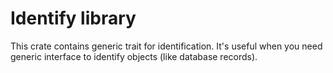 # Identify library

This crate contains generic trait for identification.
It's useful when you need generic interface to identify objects (like database records).

